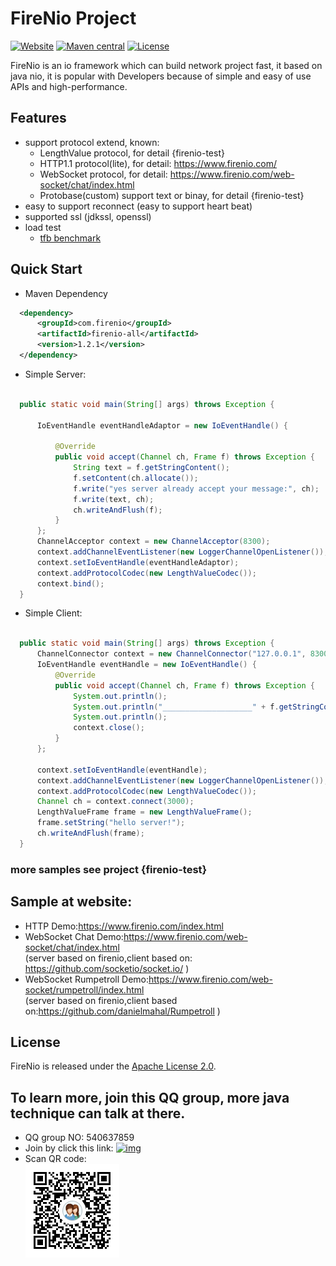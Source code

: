 
# FireNio Project

[![Website](https://img.shields.io/badge/website-firenio-green.svg)](https://www.firenio.com)
[![Maven central](https://img.shields.io/badge/maven-1.2.1-green.svg)](http://mvnrepository.com/artifact/com.firenio/firenio-all)
[![License](https://img.shields.io/badge/License-Apache%202.0-585ac2.svg)](https://github.com/firenio/firenio/blob/master/LICENSE.txt)

FireNio is an io framework which can build network project fast, it based on java nio, it is popular with Developers because of simple and easy of use APIs and high-performance.

## Features

 * support protocol extend, known:
   * LengthValue protocol, for detail {firenio-test}
   * HTTP1.1 protocol(lite), for detail: https://www.firenio.com/
   * WebSocket protocol, for detail: https://www.firenio.com/web-socket/chat/index.html 
   * Protobase(custom) support text or binay, for detail {firenio-test}
 * easy to support reconnect (easy to support heart beat)
 * supported ssl (jdkssl, openssl)
 * load test
   * [tfb benchmark](https://www.techempower.com/benchmarks/#section=test&runid=76a34044-54d6-4349-adfe-863c2d5ae756&hw=ph&test=plaintext)
 
## Quick Start

 * Maven Dependency

  ```xml  
	<dependency>
		<groupId>com.firenio</groupId>
		<artifactId>firenio-all</artifactId>
		<version>1.2.1</version>
	</dependency>  
  ```
  
 * Simple Server:

  ```Java

    public static void main(String[] args) throws Exception {

        IoEventHandle eventHandleAdaptor = new IoEventHandle() {

            @Override
            public void accept(Channel ch, Frame f) throws Exception {
                String text = f.getStringContent();
                f.setContent(ch.allocate());
                f.write("yes server already accept your message:", ch);
                f.write(text, ch);
                ch.writeAndFlush(f);
            }
        };
        ChannelAcceptor context = new ChannelAcceptor(8300);
        context.addChannelEventListener(new LoggerChannelOpenListener());
        context.setIoEventHandle(eventHandleAdaptor);
        context.addProtocolCodec(new LengthValueCodec());
        context.bind();
    }

  ```

 * Simple Client:

  ```Java
    
    public static void main(String[] args) throws Exception {
        ChannelConnector context = new ChannelConnector("127.0.0.1", 8300);
        IoEventHandle eventHandle = new IoEventHandle() {
            @Override
            public void accept(Channel ch, Frame f) throws Exception {
                System.out.println();
                System.out.println("____________________" + f.getStringContent());
                System.out.println();
                context.close();
            }
        };

        context.setIoEventHandle(eventHandle);
        context.addChannelEventListener(new LoggerChannelOpenListener());
        context.addProtocolCodec(new LengthValueCodec());
        Channel ch = context.connect(3000);
        LengthValueFrame frame = new LengthValueFrame();
        frame.setString("hello server!");
        ch.writeAndFlush(frame);
    }

  ```

###	more samples see project {firenio-test}

## Sample at website:
 * HTTP Demo:https://www.firenio.com/index.html
 * WebSocket Chat Demo:https://www.firenio.com/web-socket/chat/index.html                                
  (server based on firenio,client based on: https://github.com/socketio/socket.io/ )
 * WebSocket Rumpetroll Demo:https://www.firenio.com/web-socket/rumpetroll/index.html                                
  (server based on firenio,client based on:https://github.com/danielmahal/Rumpetroll )

## License

FireNio is released under the [Apache License 2.0](http://www.apache.org/licenses/LICENSE-2.0).

## To learn more, join this QQ group, more java technique can talk at there.
 * QQ group NO: 540637859
 * Join by click this link: [![img](http://pub.idqqimg.com/wpa/images/group.png)](http://shang.qq.com/wpa/qunwpa?idkey=2bd71e10d876bb6035fa0ddc6720b5748fc8985cb666e17157d17bcfbd2bdaef)
 * Scan QR code:<br />  ![image](/firenio-doc/java-io-group-code-small.png)
